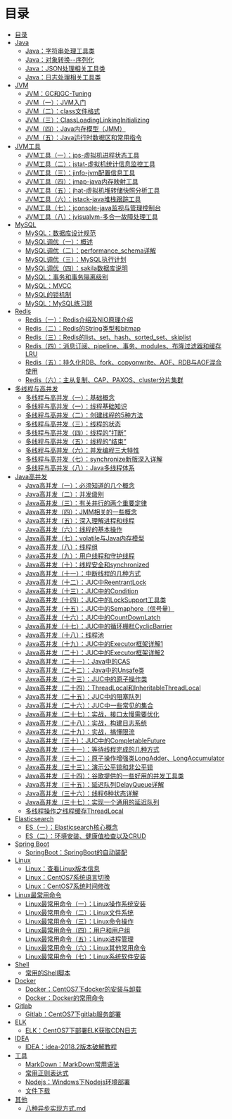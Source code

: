 # 目录

* [目录](README.md)
* [Java]()
  * [Java：字符串处理工具类](notes/Java：字符串处理工具类.md)
  * [Java：对象转换--序列化](notes/Java：对象转换--序列化.md)
  * [Java：JSON处理相关工具类](notes/Java：JSON处理相关工具类.md)
  * [Java：日志处理相关工具类](notes/Java：日志处理相关工具类.md)
* [JVM]()
  * [JVM：GC和GC-Tuning](notes/JVM：GC和GC-Tuning.md)
  * [JVM（一）：JVM入门](notes/JVM（一）：JVM入门.md)
  * [JVM（二）：class文件格式](notes/JVM（二）：class文件格式.md)
  * [JVM（三）：ClassLoadingLinkingInitializing](notes/JVM（三）：ClassLoadingLinkingInitializing.md)
  * [JVM（四）：Java内存模型（JMM）](notes/JVM（四）：Java内存模型（JMM）.md)
  * [JVM（五）：Java运行时数据区和常用指令](notes/JVM（五）：Java运行时数据区和常用指令.md)
* [JVM工具]()
  * [JVM工具（一）：jps-虚拟机进程状态工具](notes/JVM工具（一）：jps-虚拟机进程状态工具.md)
  * [JVM工具（二）：jstat-虚拟机统计信息监控工具](notes/JVM工具（二）：jstat-虚拟机统计信息监控工具.md)
  * [JVM工具（三）：jinfo-jvm配置信息工具](notes/JVM工具（三）：jinfo-jvm配置信息工具.md)
  * [JVM工具（四）：jmap-java内存映射工具](notes/JVM工具（四）：jmap-java内存映射工具.md)
  * [JVM工具（五）：jhat-虚拟机堆转储快照分析工具](notes/JVM工具（五）：jhat-虚拟机堆转储快照分析工具.md)
  * [JVM工具（六）：jstack-java堆栈跟踪工具](notes/JVM工具（六）：jstack-java堆栈跟踪工具.md)
  * [JVM工具（七）：jconsole-java监视与管理控制台](notes/JVM工具（七）：jconsole-java监视与管理控制台.md)
  * [JVM工具（八）：jvisualvm-多合一故障处理工具](notes/JVM工具（八）：jvisualvm-多合一故障处理工具.md)
* [MySQL]()
  * [MySQL：数据库设计规范](notes/MySQL：数据库设计规范.md)
  * [MySQL调优（一）：概述](notes/MySQL调优（一）：概述.md)
  * [MySQL调优（二）：performance_schema详解](notes/MySQL调优（二）：performance_schema详解.md)
  * [MySQL调优（三）：MySQL执行计划](notes/MySQL调优（三）：MySQL执行计划.md)
  * [MySQL调优（四）：sakila数据库说明](notes/MySQL调优（四）：sakila数据库说明.md)
  * [MySQL：事务和事务隔离级别](notes/MySQL：事务和事务隔离级别.md)
  * [MySQL：MVCC](notes/MySQL：MVCC.md)
  * [MySQL的锁机制](notes/MySQL的锁机制.md)
  * [MySQL：MySQL练习题](notes/MySQL：MySQL练习题.md)
* [Redis]()
  * [Redis（一）：Redis介绍及NIO原理介绍](notes/Redis（一）：Redis介绍及NIO原理介绍.md)
  * [Redis（二）：Redis的String类型和bitmap](notes/Redis（二）：Redis的String类型和bitmap.md)
  * [Redis（三）：Redis的list、set、hash、sorted_set、skiplist](notes/Redis（三）：Redis的list、set、hash、sorted_set、skiplist.md)
  * [Redis（四）：消息订阅、pipeline、事务、modules、布隆过滤器和缓存LRU](notes/Redis（四）：消息订阅、pipeline、事务、modules、布隆过滤器和缓存LRU.md)
  * [Redis（五）：持久化RDB、fork、copyonwrite、AOF、RDB与AOF混合使用](notes/Redis（五）：持久化RDB、fork、copyonwrite、AOF、RDB与AOF混合使用.md)
  * [Redis（六）：主从复制、CAP、PAXOS、cluster分片集群](notes/Redis（六）：主从复制、CAP、PAXOS、cluster分片集群.md)
* [多线程与高并发]()
  * [多线程与高并发（一）：基础概念](notes/多线程与高并发（一）：基础概念.md)
  * [多线程与高并发（一）：线程基础知识](notes/多线程与高并发（一）：线程基础知识.md)
  * [多线程与高并发（二）：创建线程的5种方法](notes/多线程与高并发（二）：创建线程的5种方法.md)
  * [多线程与高并发（三）：线程的状态](notes/多线程与高并发（三）：线程的状态.md)
  * [多线程与高并发（四）：线程的“打断”](notes/多线程与高并发（四）：线程的“打断”.md)
  * [多线程与高并发（五）：线程的“结束”](notes/多线程与高并发（五）：线程的“结束”.md)
  * [多线程与高并发（六）：并发编程三大特性](notes/多线程与高并发（六）：并发编程三大特性.md)
  * [多线程与高并发（七）：synchronize新版深入详解](notes/多线程与高并发（七）：synchronize新版深入详解.md)
  * [多线程与高并发（八）：Java多线程体系](notes/多线程与高并发（八）：Java多线程体系.md)
* [Java高并发]()
  * [Java高并发（一）：必须知道的几个概念](notes/Java高并发（一）：必须知道的几个概念.md)
  * [Java高并发（二）：并发级别](notes/Java高并发（二）：并发级别.md)
  * [Java高并发（三）：有关并行的两个重要定律](notes/Java高并发（三）：有关并行的两个重要定律.md)
  * [Java高并发（四）：JMM相关的一些概念](notes/Java高并发（四）：JMM相关的一些概念.md)
  * [Java高并发（五）：深入理解进程和线程](notes/Java高并发（五）：深入理解进程和线程.md)
  * [Java高并发（六）：线程的基本操作](notes/Java高并发（六）：线程的基本操作.md)
  * [Java高并发（七）：volatile与Java内存模型](notes/Java高并发（七）：volatile与Java内存模型.md)
  * [Java高并发（八）：线程组](notes/Java高并发（八）：线程组.md)
  * [Java高并发（九）：用户线程和守护线程](notes/Java高并发（九）：用户线程和守护线程.md)
  * [Java高并发（十）：线程安全和synchronized](notes/Java高并发（十）：线程安全和synchronized.md)
  * [Java高并发（十一）：中断线程的几种方式](notes/Java高并发（十一）：中断线程的几种方式.md)
  * [Java高并发（十二）：JUC中ReentrantLock](notes/Java高并发（十二）：JUC中ReentrantLock.md)
  * [Java高并发（十三）：JUC中的Condition](notes/Java高并发（十三）：JUC中的Condition.md)
  * [Java高并发（十四）：JUC中的LockSupport工具类](notes/Java高并发（十四）：JUC中的LockSupport工具类.md)
  * [Java高并发（十五）：JUC中的Semaphore（信号量）](notes/Java高并发（十五）：JUC中的Semaphore（信号量）.md)
  * [Java高并发（十六）：JUC中的CountDownLatch](notes/Java高并发（十六）：JUC中的CountDownLatch.md)
  * [Java高并发（十七）：JUC中的循环栅栏CyclicBarrier](notes/Java高并发（十七）：JUC中的循环栅栏CyclicBarrier.md)
  * [Java高并发（十八）：线程池](notes/Java高并发（十八）：线程池.md)
  * [Java高并发（十九）：JUC中的Executor框架详解1](notes/Java高并发（十九）：JUC中的Executor框架详解1.md)
  * [Java高并发（二十）：JUC中的Executor框架详解2](notes/Java高并发（二十）：JUC中的Executor框架详解2.md)
  * [Java高并发（二十一）：Java中的CAS](notes/Java高并发（二十一）：Java中的CAS.md)
  * [Java高并发（二十二）：Java中的Unsafe类](notes/Java高并发（二十二）：Java中的Unsafe类.md)
  * [Java高并发（二十三）：JUC中的原子操作类](notes/Java高并发（二十三）：JUC中的原子操作类.md)
  * [Java高并发（二十四）：ThreadLocal和InheritableThreadLocal](notes/Java高并发（二十四）：ThreadLocal和InheritableThreadLocal.md)
  * [Java高并发（二十五）：JUC中的阻塞队列](notes/Java高并发（二十五）：JUC中的阻塞队列.md)
  * [Java高并发（二十六）：JUC中一些常见的集合](notes/Java高并发（二十六）：JUC中一些常见的集合.md)
  * [Java高并发（二十七）：实战，接口太慢需要优化](notes/Java高并发（二十七）：实战，接口太慢需要优化.md)
  * [Java高并发（二十八）：实战，构建日志系统](notes/Java高并发（二十八）：实战，构建日志系统.md)
  * [Java高并发（二十九）：实战，搞懂限流](notes/Java高并发（二十九）：实战，搞懂限流.md)
  * [Java高并发（三十）：JUC中的CompletableFuture](notes/Java高并发（三十）：JUC中的CompletableFuture.md)
  * [Java高并发（三十一）：等待线程完成的几种方式](notes/Java高并发（三十一）：等待线程完成的几种方式.md)
  * [Java高并发（三十二）：原子操作增强类LongAdder、LongAccumulator](notes/Java高并发（三十二）：原子操作增强类LongAdder、LongAccumulator.md)
  * [Java高并发（三十三）：演示公平锁和非公平锁](notes/Java高并发（三十三）：演示公平锁和非公平锁.md)
  * [Java高并发（三十四）：谷歌提供的一些好用的并发工具类](notes/Java高并发（三十四）：谷歌提供的一些好用的并发工具类.md)
  * [Java高并发（三十五）：延迟队列DelayQueue详解](notes/Java高并发（三十五）：延迟队列DelayQueue详解.md)
  * [Java高并发（三十六）：线程6种状态详解](notes/Java高并发（三十六）：线程6种状态详解.md)
  * [Java高并发（三十七）：实现一个通用的延迟队列](notes/Java高并发（三十七）：实现一个通用的延迟队列.md)
  * [多线程操作之线程缓存ThreadLocal](notes/多线程操作之线程缓存ThreadLocal.md)
* [Elasticsearch]()
  * [ES（一）：Elasticsearch核心概念](notes/ES（一）：Elasticsearch核心概念.md)
  * [ES（二）：环境安装、健康值检查以及CRUD](notes/ES（二）：环境安装、健康值检查以及CRUD.md)
* [Spring Boot]()
  * [SpringBoot：SpringBoot的自动装配](notes/SpringBoot：SpringBoot的自动装配.md)
* [Linux]()
  * [Linux：查看Linux版本信息](notes/Linux：查看Linux版本信息.md)
  * [Linux：CentOS7系统语言切换](notes/Linux：CentOS7系统语言切换.md)
  * [Linux：CentOS7系统时间修改](notes/Linux：CentOS7系统时间修改.md)
* [Linux最常用命令]()
  * [Linux最常用命令（一）：Linux操作系统安装](notes/Linux最常用命令（一）：Linux操作系统安装.md)
  * [Linux最常用命令（二）：Linux文件系统](notes/Linux最常用命令（二）：Linux文件系统.md)
  * [Linux最常用命令（三）：Linux命令操作](notes/Linux最常用命令（三）：Linux命令操作.md)
  * [Linux最常用命令（四）：用户和用户组](notes/Linux最常用命令（四）：用户和用户组.md)
  * [Linux最常用命令（五）：Linux进程管理](notes/Linux最常用命令（五）：Linux进程管理.md)
  * [Linux最常用命令（六）：Linux其他常用命令](notes/Linux最常用命令（六）：Linux其他常用命令.md)
  * [Linux最常用命令（七）：Linux系统软件安装](notes/Linux最常用命令（七）：Linux系统软件安装.md)
* [Shell]()
  * [常用的Shell脚本](notes/常用的Shell脚本.md)
* [Docker]()
  * [Docker：CentOS7下docker的安装与卸载](notes/Docker：CentOS7下docker的安装与卸载.md)
  * [Docker：Docker的常用命令](notes/Docker：Docker的常用命令.md)
* [Gitlab]()
  * [Gitlab：CentOS7下gitlab服务部署](notes/Gitlab：CentOS7下gitlab服务部署.md)
* [ELK]()
  * [ELK：CentOS7下部署ELK获取CDN日志](notes/ELK：CentOS7下部署ELK获取CDN日志.md)
* [IDEA]()
  * [IDEA：idea-2018.2版本破解教程](notes/IDEA：idea-2018.2版本破解教程.md)
* [工具]()
  * [MarkDown：MarkDown常用语法](notes/MarkDown：MarkDown常用语法.md)
  * [常用正则表达式](notes/常用正则表达式.md)
  * [Nodejs：Windows下Nodejs环境部署](notes/Nodejs：Windows下Nodejs环境部署.md)
  * [文件下载](notes/文件下载.md)
* [其他]()
  * [八种异步实现方式.md](notes/八种异步实现方式.md)

